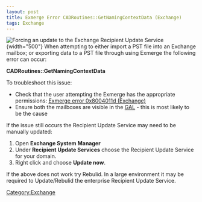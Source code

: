 ```yaml
---
layout: post 
title: Exmerge Error CADRoutines::GetNamingContextData (Exchange)
tags: Exchange
---
```


![Forcing an update to the Exchange Recipient Update
Service](RUS.JPG "fig:Forcing an update to the Exchange Recipient Update Service"){width="500"}
When attempting to either import a PST file into an Exchange mailbox; or
exporting data to a PST file through using Exmerge the following error
can occur:

**CADRoutines::GetNamingContextData**

To troubleshoot this issue:

-   Check that the user attempting the Exmerge has the appropriate
    permissions: [Exmerge error 0x8004011d
    (Exchange)](Exmerge_error_0x8004011d_(Exchange) "wikilink")
-   Ensure both the mailboxes are visible in the
    [GAL](Global_Address_List_(Exchange) "wikilink") - this is most
    likely to be the cause

If the issue still occurs the Recipient Update Service may need to be
manually updated:

1.  Open **Exchange System Manager**
2.  Under **Recipient Update Services** choose the Recipient Update
    Service for your domain.
3.  Right click and choose **Update now**.

If the above does not work try Rebulid. In a large environment it may be
required to Update/Rebulid the enterprise Recipient Update Service.

[Category:Exchange](Category:Exchange "wikilink")
